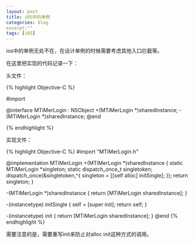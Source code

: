 ```yaml
---
layout: post
title: iOS中的单例
categories: blog
excerpt:""
tags: [iOS]
---
```


ios中的单例无处不在，在设计单例的时候需要考虑其他入口拦截等。

在这里把实现的代码记录一下：

头文件：

{% highlight Objective-C %}

#import 

@interface MTiMerLogin : NSObject
+(MTiMerLogin *)sharedInstance;
-(MTiMerLogin *)sharedInstance;
@end

{% endhighlight %}

实现文件：


{% highlight Objective-C %}
#import "MTiMerLogin.h"

@implementation MTiMerLogin
+(MTiMerLogin *)sharedInstance
{
    static MTiMerLogin *singleton;
    static dispatch_once_t singletoken;
    dispatch_once(&singletoken,^{
        singleton = [[self alloc] initSingle];
    });
    return singleton;
}

-(MTiMerLogin *)sharedInstance
{
    return [MTiMerLogin sharedInstance];
}

-(instancetype) initSingle
{
    self = [super init];
    return self;
}

-(instancetype) init
{
    return [MTiMerLogin sharedInstance];
}
@end
{% endhighlight %}

需要注意的是，需要重写init来防止对alloc init这种方式的调用。


